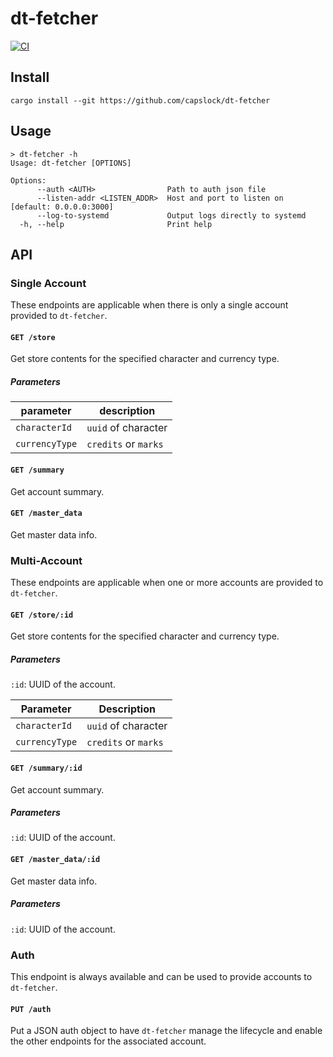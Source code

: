 # dt-fetcher

[![CI](https://github.com/capslock/dt-fetcher/actions/workflows/ci.yml/badge.svg)](https://github.com/capslock/dt-fetcher/actions?query=workflow%3ACI+event%3Apush)

## Install

```console
cargo install --git https://github.com/capslock/dt-fetcher
```

## Usage

```console
> dt-fetcher -h
Usage: dt-fetcher [OPTIONS]

Options:
      --auth <AUTH>                Path to auth json file
      --listen-addr <LISTEN_ADDR>  Host and port to listen on [default: 0.0.0.0:3000]
      --log-to-systemd             Output logs directly to systemd
  -h, --help                       Print help
```

## API

### Single Account

These endpoints are applicable when there is only a single account provided to
`dt-fetcher`.

#### `GET /store`

Get store contents for the specified character and currency type.

##### Parameters

| parameter      | description          |
| -------------- | -------------------- |
| `characterId`  | `uuid` of character  |
| `currencyType` | `credits` or `marks` |

#### `GET /summary`

Get account summary.

#### `GET /master_data`

Get master data info.

### Multi-Account

These endpoints are applicable when one or more accounts are provided to
`dt-fetcher`.

#### `GET /store/:id`

Get store contents for the specified character and currency type.

##### Parameters

`:id`: UUID of the account.

| Parameter      | Description          |
| -------------- | -------------------- |
| `characterId`  | `uuid` of character  |
| `currencyType` | `credits` or `marks` |

#### `GET /summary/:id`

Get account summary.

##### Parameters

`:id`: UUID of the account.

#### `GET /master_data/:id`

Get master data info.

##### Parameters

`:id`: UUID of the account.

### Auth

This endpoint is always available and can be used to provide accounts to `dt-fetcher`.

#### `PUT /auth`

Put a JSON auth object to have `dt-fetcher` manage the lifecycle and enable the
other endpoints for the associated account.
